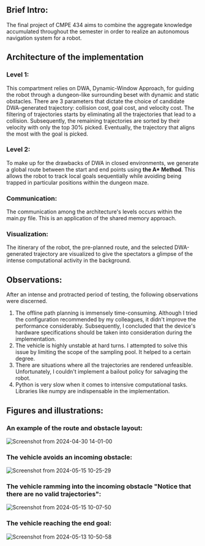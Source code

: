 
## Brief Intro:

The final project of CMPE 434 aims to combine the aggregate knowledge accumulated throughout the semester in order to realize an autonomous navigation system for a robot.

## Architecture of the implementation

### Level 1:

This compartment relies on DWA, Dynamic-Window Approach, for guiding the robot through a dungeon-like surrounding beset with dynamic and static obstacles. There are 3 parameters that dictate the choice of candidate DWA-generated trajectory: collision cost, goal cost, and velocity cost. The filtering of trajectories starts by eliminating all the trajectories that lead to a collision. Subsequently, the remaining trajectories are sorted by their velocity with only the top 30% picked. Eventually, the trajectory that aligns the most with the goal is picked.

### Level 2:

To make up for the drawbacks of DWA in closed environments, we generate a global route between the start and end points using **the A\* Method**.  This allows the robot to track local goals sequentially while avoiding being trapped in particular positions within the dungeon maze.

### Communication:

The communication among the architecture's levels occurs within the main.py file. This is an application of the shared memory approach.

### Visualization:
The itinerary of the robot, the pre-planned route, and the selected DWA-generated trajectory are visualized to give the spectators a glimpse of the intense computational activity in the background.

## Observations:
After an intense and protracted period of testing, the following observations were discerned.
1. The offline path planning is immensely time-consuming. Although I tried the configuration recommended by my colleagues, it didn't improve the performance considerably. Subsequently, I concluded that the device's hardware specifications should be taken into consideration during the implementation.
2. The vehicle is highly unstable at hard turns. I attempted to solve this issue by limiting the scope of the sampling pool. It helped to a certain degree.
3. There are situations where all the trajectories are rendered unfeasible. Unfortunately, I couldn't implement a bailout policy for salvaging the robot.
4. Python is very slow when it comes to intensive computational tasks. Libraries like numpy are indispensable in the implementation.
## Figures and illustrations:
### An example of the route and obstacle layout:
![Screenshot from 2024-04-30 14-01-00](https://github.com/AliNasra/434_term_project/assets/52269552/e3f5d3f0-152c-4490-b816-7fc5d99e931d)
### The vehicle avoids an incoming obstacle:
![Screenshot from 2024-05-15 10-25-29](https://github.com/AliNasra/434_term_project/assets/52269552/179df29d-89b7-4ee2-82d4-e59b9293240d)
### The vehicle ramming into the incoming obstacle "Notice that there are no valid trajectories":
![Screenshot from 2024-05-15 10-07-50](https://github.com/AliNasra/434_term_project/assets/52269552/fc24b292-2d91-43e3-98a4-63e7abdc5858)
### The vehicle reaching the end goal:
![Screenshot from 2024-05-13 10-50-58](https://github.com/AliNasra/434_term_project/assets/52269552/22824021-8509-492e-bea8-4c8d6c8c6fc8)


